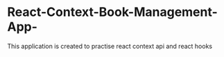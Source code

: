 # React-Context-Book-Management-App-
This application is created to practise react context api and react hooks
